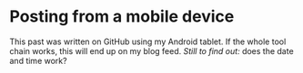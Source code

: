 # Posting from a mobile device

This past was written on GitHub using my Android tablet. If the whole tool chain works, this will end up on my blog feed. _Still to find out:_ does the date and time work?
